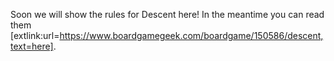 Soon we will show the rules for Descent here! In the meantime you can read them [extlink:url=https://www.boardgamegeek.com/boardgame/150586/descent,text=here].